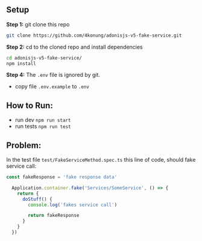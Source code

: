 ## Setup
**Step 1:** git clone this repo  
```bash
git clone https://github.com/4konung/adonisjs-v5-fake-service.git
```  

**Step 2:** cd to the cloned repo and install dependencies     
```bash
cd adonisjs-v5-fake-service/
npm install
```  

**Step 4:** The `.env` file is ignored by git.
- copy file `.env.example` to `.env`  

## How to Run:  
- run dev `npm run start`
- run tests `npm run test`

## Problem:
In the test file `test/FakeServiceMethod.spec.ts` this line of code, should fake service call:     
```javascript
const fakeResponse = 'fake response data'

  Application.container.fake('Services/SomeService', () => {
    return {
      doStuff() {
        console.log('fakes service call')

        return fakeResponse
      }
    }
  })
```
